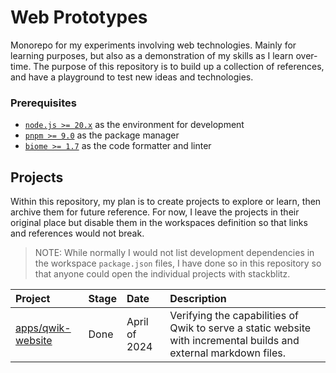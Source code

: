 # Web Prototypes

Monorepo for my experiments involving web technologies. Mainly for learning purposes, but also as a demonstration
of my skills as I learn over-time. The purpose of this repository is to build up a collection of references, and
have a playground to test new ideas and technologies.

### Prerequisites

- [`node.js >= 20.x`](https://nodejs.org/en/download) as the environment for development
- [`pnpm >= 9.0`](https://pnpm.io/installation) as the package manager
- [`biome >= 1.7`](https://biomejs.dev/) as the code formatter and linter

## Projects

Within this repository, my plan is to create projects to explore or learn, then archive them for future reference.
For now, I leave the projects in their original place but disable them in the workspaces definition so that links
and references would not break.

> NOTE:
> While normally I would not list development dependencies in the workspace `package.json` files, I have done so
> in this repository so that anyone could open the individual projects with stackblitz.

| Project                                                                                                | Stage | Date          | Description                                                                                                       |
|:-------------------------------------------------------------------------------------------------------|:------|:--------------|:------------------------------------------------------------------------------------------------------------------|
| [apps/qwik-website](https://stackblitz.com/github/adaliszk/web-sandbox/tree/develop/apps/qwik-website) | Done  | April of 2024 | Verifying the capabilities of Qwik to serve a static website with incremental builds and external markdown files. |
